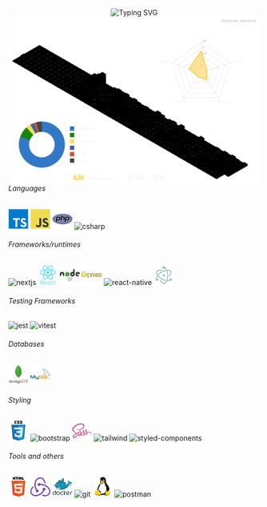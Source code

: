 <div align='center'>
  <img
    src="https://readme-typing-svg.demolab.com?font=Roboto&weight=500&size=25&duration=1000&pause=2000&color=E2E8EE&center=true&multiline=true&random=false&width=280&height=70&lines=Hi%2C+I'm+Vitor;A+Full-Stack+Developer"
    alt="Typing SVG">
</div>
<img align='right'
  src="https://github.com/vitosnatios/vitosnatios/blob/main/profile-3d-contrib/profile-custom-rainbow.svg"
  width="640px">

###### Languages
<div>
  <img src='https://raw.githubusercontent.com/devicons/devicon/master/icons/typescript/typescript-original.svg'
    alt='typescript' width='40' height='40'>
  <img src='https://raw.githubusercontent.com/devicons/devicon/master/icons/javascript/javascript-original.svg'
    alt='javascript' width='40' height='40'>
  <img src='https://raw.githubusercontent.com/devicons/devicon/master/icons/php/php-original.svg' alt='php' width='40'
    height='40'>
  <img src='https://upload.wikimedia.org/wikipedia/commons/thumb/b/bd/Logo_C_sharp.svg/256px-Logo_C_sharp.svg.png'
    alt='csharp' width='40' height='40'>
</div>

###### Frameworks/runtimes
<div>
  <img src='https://www.svgrepo.com/show/354113/nextjs-icon.svg' alt='nextjs' width='40' height='40'>
  <img src='https://raw.githubusercontent.com/devicons/devicon/master/icons/react/react-original-wordmark.svg'
    alt='react' width='40' height='40'>
  <img src='https://raw.githubusercontent.com/devicons/devicon/master/icons/nodejs/nodejs-original-wordmark.svg'
    alt='nodejs' width='40' height='40'>
  <img src='./express.png' alt='express' width='40'>
  <img src='https://devtop.io/wp-content/uploads/2022/10/react-native-1.png' alt='react-native' width='60' height='40'>
  <img src='https://raw.githubusercontent.com/devicons/devicon/master/icons/electron/electron-original.svg'
    alt='electron' width='40' height='40'>
</div>

###### Testing Frameworks
<div>
  <img src="https://www.vectorlogo.zone/logos/jestjsio/jestjsio-icon.svg" alt="jest" width='40' height='40'>
  <img src="https://vitest.dev/logo-shadow.svg" alt="vitest" width='40' height='40'>
</div>

###### Databases 
<div>
  <img src='https://raw.githubusercontent.com/devicons/devicon/master/icons/mongodb/mongodb-original-wordmark.svg'
    alt='mongodb' width='40' height='40'>
  <img src='https://raw.githubusercontent.com/devicons/devicon/master/icons/mysql/mysql-original-wordmark.svg'
    alt='mysql' width='40' height='40'>
</div>

###### Styling
<div>
  <img src='https://raw.githubusercontent.com/devicons/devicon/master/icons/css3/css3-original-wordmark.svg' alt='css3'
    width='40' height='40'>
  <img
    src='https://upload.wikimedia.org/wikipedia/commons/thumb/b/b2/Bootstrap_logo.svg/512px-Bootstrap_logo.svg.png?20210507000024'
    alt='bootstrap' width='40'>
  <img src='https://raw.githubusercontent.com/devicons/devicon/master/icons/sass/sass-original.svg' alt='sass'
    width='40' height='40'>
  <img src='https://www.vectorlogo.zone/logos/tailwindcss/tailwindcss-icon.svg' alt='tailwind' width='40' height='40'>
  <img src='https://www.svgrepo.com/show/374104/styled.svg' alt='styled-components' width='40'>
</div>

###### Tools and others
<div>
  <img src='https://raw.githubusercontent.com/devicons/devicon/master/icons/html5/html5-original-wordmark.svg'
    alt='html5' width='40' height='40'>
  <img src='https://raw.githubusercontent.com/devicons/devicon/master/icons/redux/redux-original.svg' alt='redux'
    width='40' height='40'>
  <img src='https://raw.githubusercontent.com/devicons/devicon/master/icons/docker/docker-original-wordmark.svg'
    alt='docker' width='40' height='40'>
  <img src='https://www.vectorlogo.zone/logos/git-scm/git-scm-icon.svg' alt='git' width='40' height='40'>
  <img src='https://raw.githubusercontent.com/devicons/devicon/master/icons/linux/linux-original.svg' alt='linux'
    width='40' height='40'>
  <img src='https://www.vectorlogo.zone/logos/getpostman/getpostman-icon.svg' alt='postman' width='40' height='40'>
</div>
